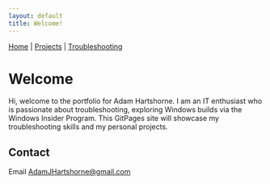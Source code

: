 ```yaml
---
layout: default  
title: Welcome!
---
```


[Home](/index.md) | [Projects](/projects/index.md) | [Troubleshooting](/troubleshooting/index.md)

# Welcome
Hi, welcome to the portfolio for Adam Hartshorne. I am an IT enthusiast who is passionate about troubleshooting, exploring Windows builds via the Windows Insider Program. This GitPages site will showcase my troubleshooting skills and my personal projects.

## Contact
Email [AdamJHartshorne&#64;gmail&#46;com](mailto:AdamJHartshorne&#64;gmail&#46;com)
